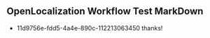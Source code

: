 ## OpenLocalization Workflow Test MarkDown
* 11d9756e-fdd5-4a4e-890c-112213063450 thanks!

<!--HONumber=Jul16_HO2-->


